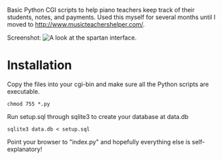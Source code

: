 Basic Python CGI scripts to help piano teachers keep track of their students, notes, and payments.
Used this myself for several months until I moved to http://www.musicteachershelper.com/.

Screenshot:
![A look at the spartan interface.](http://www.stanford.edu/~sckoo/images/pedalogue.png)

Installation
============
Copy the files into your cgi-bin and make sure all the Python scripts are executable. 

    chmod 755 *.py

Run setup.sql through sqlite3 to create your database at data.db

    sqlite3 data.db < setup.sql

Point your browser to "index.py" and hopefully everything else is self-explanatory!
